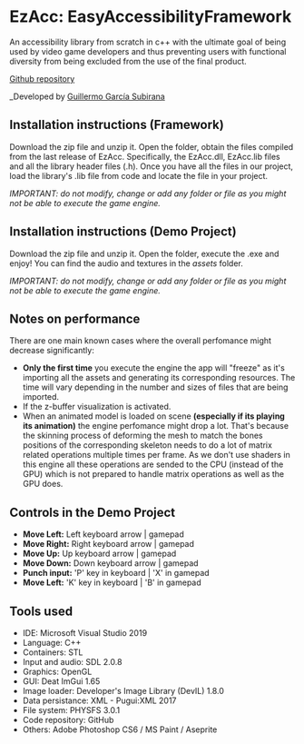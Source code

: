 # EzAcc: EasyAccessibilityFramework
An accessibility library from scratch in c++ with the ultimate goal of being used by video game developers and thus preventing users with functional diversity from being excluded from the use of the final product. 

[Github repository](https://github.com/Wilhelman/EzAcc-EasyAccessibilityFramework)

_Developed by [Guillermo García Subirana](https://github.com/Wilhelman)

## Installation instructions (Framework)

Download the zip file and unzip it. Open the folder, obtain the files compiled from the last release of EzAcc. Specifically, the EzAcc.dll, EzAcc.lib files and all the library header files (.h). Once you have all the files in our project, load the library's .lib file from code and locate the file in your project.

_IMPORTANT: do not modify, change or add any folder or file as you might not be able to execute the game engine._

## Installation instructions (Demo Project)

Download the zip file and unzip it. Open the folder, execute the .exe and enjoy! You can find the audio and textures in the _assets_ folder.

_IMPORTANT: do not modify, change or add any folder or file as you might not be able to execute the game engine._

## **Notes on performance**

There are one main known cases where the overall perfomance might decrease significantly:

* **Only the first time** you execute the engine the app will "freeze" as it's importing all the assets and generating its corresponding resources. The time will vary depending in the number and sizes of files that are being imported.
* If the z-buffer visualization is activated.
* When an animated model is loaded on scene **(especially if its playing its animation)** the engine perfomance might drop a lot. That's because the skinning process of deforming the mesh to match the bones positions of the corresponding skeleton needs to do a lot of matrix related operations multiple times per frame. As we don't use shaders in this engine all these operations are sended to the CPU (instead of the GPU) which is not prepared to handle matrix operations as well as the GPU does. 

## Controls in the Demo Project

* **Move Left:** Left keyboard arrow | gamepad
* **Move Right:** Right keyboard arrow | gamepad
* **Move Up:** Up keyboard arrow | gamepad
* **Move Down:** Down keyboard arrow | gamepad
* **Punch input:** 'P' key in keyboard | 'X' in gamepad
* **Move Left:** 'K' key in keyboard | 'B' in gamepad

## Tools used
* IDE: Microsoft Visual Studio 2019
* Language: C++
* Containers: STL
* Input and audio: SDL 2.0.8
* Graphics: OpenGL
* GUI: Deat ImGui 1.65
* Image loader: Developer's Image Library (DevIL) 1.8.0
* Data persistance: XML - Pugui:XML 2017
* File system: PHYSFS 3.0.1
* Code repository: GitHub
* Others: Adobe Photoshop CS6 / MS Paint / Aseprite
